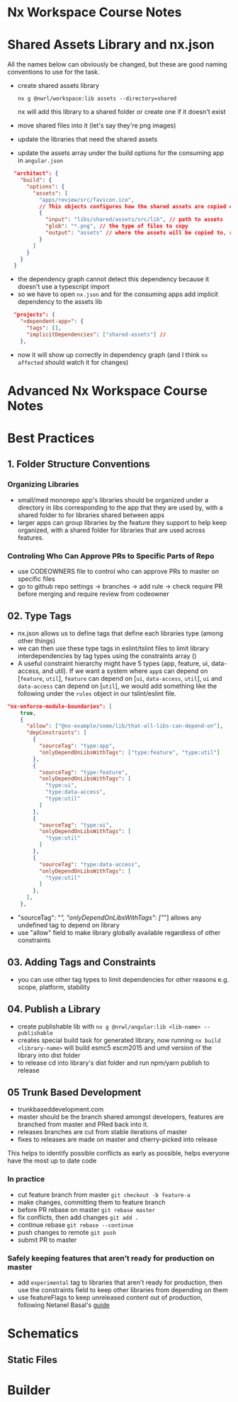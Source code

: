 # Nx Workspace Course Notes

# Shared Assets Library and nx.json

  All the names below can obviously be changed, but these are good naming conventions to use for the task.
  - create shared assets library

    `nx g @nwrl/workspace:lib assets --directory=shared`

    nx will add this library to a shared folder or create one if it doesn't exist

  - move shared files into it (let's say they're png images)
  - update the libraries that need the shared assets
  - update the assets array under the build options for the consuming app in `angular.json`
  ```json
    "architect": {
      "build": {
        "options": {
          "assets": [
            "apps/review/src/favicon.ico",
            // This objects configures how the shared assets are copied over to the consuming app
            {
              "input": "libs/shared/assets/src/lib", // path to assets
              "glob": "*.png", // the type of files to copy
              "output": "assets" // where the assets will be copied to, relative to app root
            }
          ]
        }
      }
    }
  ```
  - the dependency graph cannot detect this dependency because it doesn't use a typescript import
  - so we have to open `nx.json` and for the consuming apps add implicit dependency to the assets lib
  ```json
    "projects": {
      "<dependent-app>": {
        "tags": [],
        "implicitDependencies": ["shared-assets"] //
      },
  ```
  - now it will show up correctly in dependency graph (and I think `nx affected` should watch it for changes)


# Advanced Nx Workspace Course Notes

# Best Practices
## 1. Folder Structure Conventions

  ### Organizing Libraries
  - small/med monorepo app's libraries should be organized under a directory in libs corresponding to the app that they are used by, with a shared folder to for libraries shared between apps
  - larger apps can group libraries by the feature they support to help keep organized, with a shared folder for libraries that are used across features.

  ### Controling Who Can Approve PRs to Specific Parts of Repo
  - use CODEOWNERS file to control who can approve PRs to master on specific files
  - go to github repo settings -> branches -> add rule -> check require PR before merging and require review from codeowner

## 02. Type Tags
  - nx.json allows us to define tags that define each libraries type (among other things)
  - we can then use these type tags in eslint/tslint files to limit library interdependencies by tag types using the constraints array ()
  - A useful constraint hierarchy might have 5 types (app, feature, ui, data-access, and util). If we want a system where `app`s can depend on [`feature`, `util`], `feature` can depend on [`ui`, `data-access`, `util`], `ui` and `data-access` can depend on [`util`], we would add something like the following under the `rules` object in our tslint/eslint file.
  ```json
  "nx-enforce-module-boundaries": [
      true,
      {
        "allow": ["@nx-example/some/lib/that-all-libs-can-depend-on"],
        "depConstraints": [
          {
            "sourceTag": "type:app",
            "onlyDependOnLibsWithTags": ["type:feature", "type:util"]
          },
          {
            "sourceTag": "type:feature",
            "onlyDependOnLibsWithTags": [
              "type:ui",
              "type:data-access",
              "type:util"
            ]
          },
          {
            "sourceTag": "type:ui",
            "onlyDependOnLibsWithTags": [
              "type:util"
            ]
          },
          {
            "sourceTag": "type:data-access",
            "onlyDependOnLibsWithTags": [
              "type:util"
            ]
          },
        ],
      },
  ```
  - "sourceTag": "*", "onlyDependOnLibsWithTags": ["*"] allows any undefined tag to depend on library
  - use "allow" field to make library globally available regardless of other constraints

## 03. Adding Tags and Constraints
  - you can use other tag types to limit dependencies for other reasons e.g. scope, platform, stability

## 04. Publish a Library
  - create publishable lib with
    `nx g @nrwl/angular:lib <lib-name> --publishable`
  - creates special build task for generated library, now running
    `nx build <library-name>`
    will build esmc5 escm2015 and umd version of the library into dist folder
  - to release cd into library's dist folder and run npm/yarn publish to release

## 05 Trunk Based Development
- trunkbaseddevelopment.com
- master should be the branch shared amongst developers, features are branched from master and PRed back into it.
- releases branches are cut from stable iterations of master
- fixes to releases are made on master and cherry-picked into release


This helps to identify possible conflicts as early as possible, helps everyone have the most up to date code

### In practice
- cut feature branch from master
  `git checkout -b feature-a`
- make changes, committing them to feature branch
- before PR rebase on master
  `git rebase master `
- fix conflicts, then add changes
  `git add .`
- continue rebase
  `git rebase --continue`
- push changes to remote
  `git push`
- submit PR to master

### Safely keeping features that aren't ready for production on master
- add `experimental` tag to libraries that aren't ready for production, then use the constraints field to keep other libraries from depending on them
- use featureFlags to keep unreleased content out of production, following Netanel Basal's [guide](https://netbasal.com/the-ultimate-guide-to-implementing-feature-flags-in-angular-applications-d4ae1fd33684)

# Schematics

## Static Files

# Builder

##